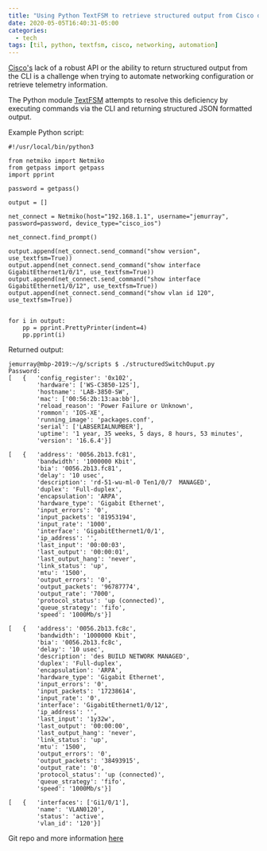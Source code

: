 ```yaml
---
title: "Using Python TextFSM to retrieve structured output from Cisco devices"
date: 2020-05-05T16:40:31-05:00
categories:
  - tech
tags: [til, python, textfsm, cisco, networking, automation]
---
```


[Cisco's](https://www.cisco.com/) lack of a robust API or the ability to return structured output from the CLI is a challenge when trying to automate networking configuration or retrieve telemetry information.

The Python module [TextFSM](https://github.com/google/textfsm) attempts to resolve this deficiency by executing commands via the CLI and returning structured JSON formatted output.

Example Python script:

```
#!/usr/local/bin/python3

from netmiko import Netmiko
from getpass import getpass
import pprint

password = getpass()

output = []

net_connect = Netmiko(host="192.168.1.1", username="jemurray", password=password, device_type="cisco_ios")

net_connect.find_prompt()

output.append(net_connect.send_command("show version", use_textfsm=True))
output.append(net_connect.send_command("show interface GigabitEthernet1/0/1", use_textfsm=True))
output.append(net_connect.send_command("show interface GigabitEthernet1/0/12", use_textfsm=True))
output.append(net_connect.send_command("show vlan id 120", use_textfsm=True))


for i in output:
    pp = pprint.PrettyPrinter(indent=4)
    pp.pprint(i)
```

Returned output:

```
jemurray@mbp-2019:~/g/scripts $ ./structuredSwitchOuput.py
Password:
[   {   'config_register': '0x102',
        'hardware': ['WS-C3850-12S'],
        'hostname': 'LAB-3850-SW',
        'mac': ['00:56:2b:13:aa:bb'],
        'reload_reason': 'Power Failure or Unknown',
        'rommon': 'IOS-XE',
        'running_image': 'packages.conf',
        'serial': ['LABSERIALNUMBER'],
        'uptime': '1 year, 35 weeks, 5 days, 8 hours, 53 minutes',
        'version': '16.6.4'}]

[   {   'address': '0056.2b13.fc81',
        'bandwidth': '1000000 Kbit',
        'bia': '0056.2b13.fc81',
        'delay': '10 usec',
        'description': 'rd-51-wu-ml-0 Ten1/0/7  MANAGED',
        'duplex': 'Full-duplex',
        'encapsulation': 'ARPA',
        'hardware_type': 'Gigabit Ethernet',
        'input_errors': '0',
        'input_packets': '81953194',
        'input_rate': '1000',
        'interface': 'GigabitEthernet1/0/1',
        'ip_address': '',
        'last_input': '00:00:03',
        'last_output': '00:00:01',
        'last_output_hang': 'never',
        'link_status': 'up',
        'mtu': '1500',
        'output_errors': '0',
        'output_packets': '96787774',
        'output_rate': '7000',
        'protocol_status': 'up (connected)',
        'queue_strategy': 'fifo',
        'speed': '1000Mb/s'}]

[   {   'address': '0056.2b13.fc8c',
        'bandwidth': '1000000 Kbit',
        'bia': '0056.2b13.fc8c',
        'delay': '10 usec',
        'description': 'des BUILD NETWORK MANAGED',
        'duplex': 'Full-duplex',
        'encapsulation': 'ARPA',
        'hardware_type': 'Gigabit Ethernet',
        'input_errors': '0',
        'input_packets': '17238614',
        'input_rate': '0',
        'interface': 'GigabitEthernet1/0/12',
        'ip_address': '',
        'last_input': '1y32w',
        'last_output': '00:00:00',
        'last_output_hang': 'never',
        'link_status': 'up',
        'mtu': '1500',
        'output_errors': '0',
        'output_packets': '38493915',
        'output_rate': '0',
        'protocol_status': 'up (connected)',
        'queue_strategy': 'fifo',
        'speed': '1000Mb/s'}]

[   {   'interfaces': ['Gi1/0/1'],
        'name': 'VLAN0120',
        'status': 'active',
        'vlan_id': '120'}]
```


Git repo and more information [here](https://github.com/google/textfsm)
